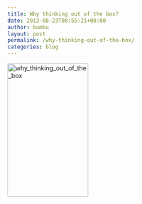 ```yaml
---
title: Why thinking out of the box?
date: 2013-08-23T08:55:21+00:00
author: bumbu
layout: post
permalink: /why-thinking-out-of-the-box/
categories: blog
---
```

<img class="alignleft size-full wp-image-481" alt="why_thinking_out_of_the_box" src="{{site.root}}/assets/images/2013/08/why_thinking_out_of_the_box.png" width="182" height="300" />
